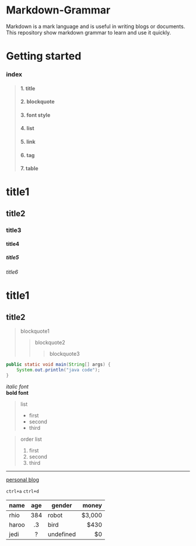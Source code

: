 # Markdown-Grammar
Markdown is a mark language and is useful in writing blogs or documents. This repository show markdown grammar to learn and use it quickly.

# Getting started
### index
>#### 1. title
>#### 2. blockquote
>#### 3. font style
>#### 4. list
>#### 5. link
>#### 6. tag
>#### 7. table
<!-- title type1 -->
# title1
## title2
### title3
#### title4
##### title5
###### title6
<!-- title type2 -->
title1
==
title2
--
<!-- blockquote -->
> blockquote1
>> blockquote2
>>> blockquote3
<!-- code -->
```java
public static void main(String[] args) {
    System.out.println("java code");
}
```
<!-- font style -->
*italic font*  
**bold font**
<!-- list -->
> list
>- first
>- second
>- third

> order list
>1. first
>2. second
>3. third
<!-- split line -->
---
<!-- link -->
[personal blog](http://www.liyupi.top)
<!-- tag -->
`ctrl+a` `ctrl+d`
<!-- table -->
| name  | age | gender    | money  |
|-------|:---:|-----------|-------:|
| rhio  | 384 | robot     | $3,000 |
| haroo | .3  | bird      | $430   |
| jedi  | ?   | undefined | $0     |
